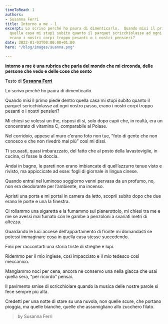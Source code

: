 ```yaml
---
timeToRead: 1
authors:
- Susanna Ferri
title: Intorno a me - 1
excerpt: Lo scrivo perché ho paura di dimenticarlo.  Quando misi il primo piede dentro
  quella casa mi stupì subito quanto il parquet scricchiolasse ad ogni nostro passo,
  erano i nostri corpi troppo pesanti o i nostri pensieri?
date: 2022-01-03T00:00:00+01:00
hero: "/blog/images/suanna.png"

---
```

**intorno a me è una rubrica che parla del mondo che mi circonda, delle persone che vedo e delle cose che sento**

Testo di [**Susanna Ferri**](https://www.instagram.com/susanna.ferri/)

Lo scrivo perché ho paura di dimenticarlo.

Quando misi il primo piede dentro quella casa mi stupì subito quanto il parquet scricchiolasse ad ogni nostro passo, erano i nostri corpi troppo pesanti o i nostri pensieri?

Mi chiesi se volessi un the, risposi di sì, solo dopo capii che, in realtà, era un concentrato di vitamina C, comparabile al Polase.

Nel corridoio, appese al muro c’erano foto non tue, “foto di gente che non conosco e che non rivedrò mai più” così mi dissi.

Ti scusasti, quasi imbarazzato, del fatto che al posto della lavastoviglie, in cucina, ci fosse la doccia.

Andai in bagno, le pareti non erano imbiancate di quell’azzurro tenue visto e rivisto, ma appiccicate ad esse: fogli di giornale in lingua cinese.

Quando entrai nel luminoso soggiorno venni pervasa da un profumo, no, non era deodorante per l’ambiente, ma incenso.

Apristi una porta e mi portai in camera da letto, scoprii subito dopo che due erano le porte e una la finestra.

Ci rollammo una sigaretta e la fumammo sul pianerottolo, mi chiesi tra me e me se avessi mai fumato con le gambe a penzoloni a svariati metri di altezza.

Guardando le luci accese dell’appartamento di fronte mi domandasti se potessi immaginare cosa in quella casa stesse succedendo.

Finii per raccontarti una storia triste di streghe e lupi.

Ridemmo per il mio inglese, così impacciato e il mio tedesco così meccanico.

Mangiammo noci per cena, ancora ne conservo una nella giacca che usai quella sera, “per ricordo” pensai.

Il pavimento smise di scricchiolare quando la musica delle nostre parole si fece sempre più alta.

Credetti per una notte di stare su una nuvola, non quelle scure, che portano pioggia, ma quelle bianche, quelle che assomigliano allo zucchero filato.

> by Susanna Ferri